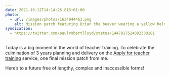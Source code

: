 ```yaml
---
date: 2021-10-12T14:14:25.815+01:00
photo:
  - url: /images/photos/1634044463.png
    alt: Mission patch featuring Brian the beaver wearing a yellow helmet and firing a detonator.
syndication:
  - https://twitter.com/paulrobertlloyd/status/1447917524092338181
---
```

Today is a big moment in the world of teacher training. To celebrate the culmination of 3 years planning and delivery on the [Apply for teacher training](https://www.gov.uk/apply-for-teacher-training) service, one final mission patch from me.

Here’s to a future free of lengthy, complex and inaccessible forms!

